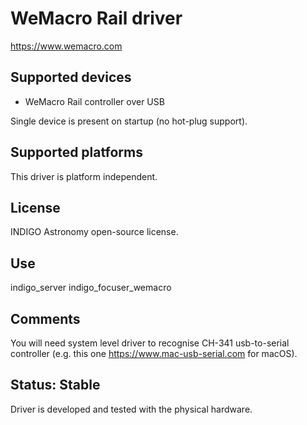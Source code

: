 # WeMacro Rail driver

https://www.wemacro.com

## Supported devices
* WeMacro Rail controller over USB

Single device is present on startup (no hot-plug support).

## Supported platforms

This driver is platform independent.

## License

INDIGO Astronomy open-source license.

## Use

indigo_server indigo_focuser_wemacro

## Comments

You will need system level driver to recognise CH-341 usb-to-serial controller (e.g. this one https://www.mac-usb-serial.com for macOS).

## Status: Stable

Driver is developed and tested with the physical hardware.
